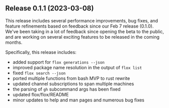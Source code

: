 ## Release 0.1.1 (2023-03-08)

This release includes several performance improvements, bug fixes, and feature refinements based on feedback since our Feb 7 release (0.1.0). We've been taking in a lot of feedback since opening the beta to the public, and are working on several exciting features to be released in the coming months.

Specifically, this release includes:
- added support for `flox generations --json`
- improved package name resolution in the output of `flox list`
- fixed `flox search --json`
- ported multiple functions from bash MVP to rust rewrite
- updated channel subscriptions to span multiple machines
- the parsing of `gh` subcommand args has been fixed
- updated flox/flox/README
- minor updates to help and man pages and numerous bug fixes
